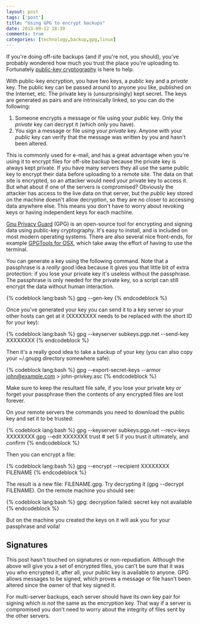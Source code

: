```yaml
---
layout: post
tags: ['post']
title: "Using GPG to encrypt backups"
date: 2013-09-12 18:39
comments: true
categories: [technology,backup,gpg,linux]
---
```

If you're doing off-site backups (and if you're not, you should), you've probably wondered how much you trust the place you're uploading to. Fortunately [public-key cryptography](http://en.wikipedia.org/wiki/Public-key_cryptography) is here to help. 

With public-key encryption, you have two keys, a *public* key and a *private* key. The public key can be passed around to anyone you like, published on the Internet, etc. The private key is (unsurprisingly) kept secret. The keys are generated as pairs and are intrinsically linked, so you can do the following:

1. Someone encrypts a message or file using your *public* key. Only the *private* key can decrypt it (which only you have).
2. You sign a message or file using your *private* key. Anyone with your *public* key can verify that the message was written by you and hasn't been altered.

This is commonly used for e-mail, and has a great advantage when you're using it to encrypt files for off-site backup because the private key is always kept private.  If you have many servers they all use the same public key to encrypt their data before uploading to a remote site. The data on that site is encrypted, so an attacker would need your private key to access it. But what about if one of the servers is compromised? Obviously the attacker has access to the live data on that server, but the *public* key stored on the machine doesn't allow decryption, so they are no closer to accessing data anywhere else. This means you don't have to worry about revoking keys or having independent keys for each machine.

[Gnu Privacy Guard](http://www.gnupg.org) (GPG) is an open-source tool for encrypting and signing data using public-key cryptography. It's easy to install, and is included on most modern operating systems. There are also several nice front-ends, for example [GPGTools for OSX](https://gpgtools.org/), which take away the effort of having to use the terminal.

You can generate a key using the following command. Note that a passphrase is a *really* good idea because it gives you that little bit of extra protection: if you lose your private key it's useless without the passphrase. The passphrase is only needed for the private key, so a script can still encrypt the data without human interaction.

{% codeblock lang:bash %}
gpg --gen-key
{% endcodeblock %}

Once you've generated your key you can send it to a key server so your other hosts can get at it (XXXXXXXX needs to be replaced with the short ID for your key):

{% codeblock lang:bash %}
gpg --keyserver subkeys.pgp.net --send-key XXXXXXXX
{% endcodeblock %}

Then it's a really good idea to take a backup of your key (you can also copy your ~/.gnupg directory somewhere safe):

{% codeblock lang:bash %}
gpg --export-secret-keys --armor john@example.com > john-privkey.asc
{% endcodeblock %}

Make sure to keep the resultant file safe, if you lose your private key *or* forget your passphrase then the contents of any encrypted files are lost forever.

On your remote servers the commands you need to download the public key and set it to be trusted:

{% codeblock lang:bash %}
gpg --keyserver subkeys.pgp.net --recv-keys XXXXXXXX
gpg --edit XXXXXXX trust # set 5 if you trust it ultimately, and confirm
{% endcodeblock %}

Then you can encrypt a file: 

{% codeblock lang:bash %}
gpg --encrypt --recipient XXXXXXXX FILENAME
{% endcodeblock %}

The result is a new file: FILENAME.gpg. Try decrypting it (gpg --decrypt FILENAME). On the remote machine you should see:

{% codeblock lang:bash %}
gpg: decryption failed: secret key not available
{% endcodeblock %}

But on the machine you created the keys on it will ask you for your passphrase and voila!

## Signatures

This post hasn't touched on signatures or non-repudiation. Although the above will give you a set of encrypted files, you can't be sure that it was you who encrypted it, after all, your public key is available to anyone. GPG allows messages to be signed, which proves a message or file hasn't been altered since the owner of that key signed it.

For multi-server backups, each server should have its own key pair for signing which *is not* the same as the encryption key. That way if a server is compromised you don't need to worry about the integrity of files sent by the other servers. 